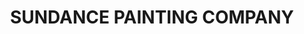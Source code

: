 ---
title: "SUNDANCE PAINTING COMPANY"
url: /lake-balboa/sundance-painting-company/
shop: doityourself
---
